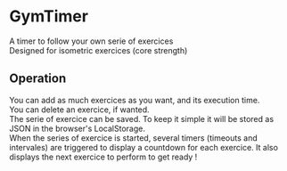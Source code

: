 # GymTimer
A timer to follow your own serie of exercices  
Designed for isometric exercices (core strength)  

## Operation
You can add as much exercices as you want, and its execution time.  
You can delete an exercice, if wanted.  
The serie of exercice can be saved. To keep it simple it will be stored as JSON in the browser's LocalStorage.  
When the series of exercice is started, several timers (timeouts and intervales) are triggered to display a countdown for each exercice. It also displays the next exercice to perform to get ready !
